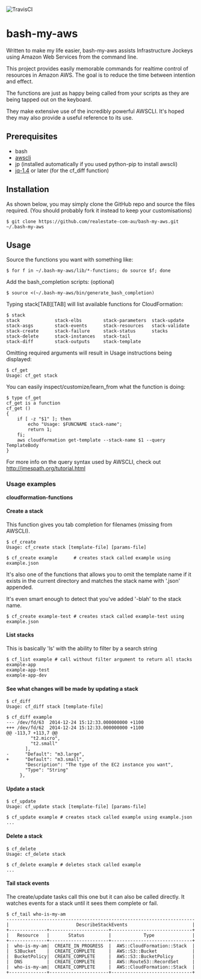 ![TravisCI](https://api.travis-ci.org/realestate-com-au/bash-my-aws.svg)

bash-my-aws
===========

Written to make my life easier, bash-my-aws assists Infrastructure Jockeys using 
Amazon Web Services from the command line.

This project provides easily memorable commands for realtime control of resources
in Amazon AWS. The goal is to reduce the time between intention and effect.

The functions are just as happy being called from your scripts as they are being
tapped out on the keyboard.

They make extensive use of the incredibly powerful AWSCLI. It's hoped they may
also provide a useful reference to its use.


## Prerequisites

* bash
* [awscli](http://aws.amazon.com/cli/)
* jp (installed automatically if you used python-pip to install awscli)
* [jq-1.4](http://stedolan.github.io/jq/download/) or later (for the cf_diff function)


## Installation

As shown below, you may simply clone the GitHub repo and source the files required.
(You should probably fork it instead to keep your customisations)

```ShellSession
$ git clone https://github.com/realestate-com-au/bash-my-aws.git ~/.bash-my-aws
```


## Usage

Source the functions you want with something like:
```ShellSession
$ for f in ~/.bash-my-aws/lib/*-functions; do source $f; done
```

Add the bash_completion scripts: (optional)
```ShellSession
$ source <(~/.bash-my-aws/bin/generate_bash_completion)
```

Typing stack[TAB][TAB] will list available functions for CloudFormation:

```ShellSession
$ stack
stack             stack-elbs        stack-parameters  stack-update
stack-asgs        stack-events      stack-resources   stack-validate
stack-create      stack-failure     stack-status      stacks
stack-delete      stack-instances   stack-tail
stack-diff        stack-outputs     stack-template
```

Omitting required arguments will result in Usage instructions being displayed:
```
$ cf_get
Usage: cf_get stack
```

You can easily inspect/customize/learn_from what the function is doing:
```
$ type cf_get
cf_get is a function
cf_get ()
{
    if [ -z "$1" ]; then
        echo "Usage: $FUNCNAME stack-name";
        return 1;
    fi;
    aws cloudformation get-template --stack-name $1 --query TemplateBody
}
```

For more info on the query syntax used by AWSCLI, check out http://jmespath.org/tutorial.html


### Usage examples

**cloudformation-functions**

#### Create a stack

This function gives you tab completion for filenames (missing from AWSCLI).

```
$ cf_create
Usage: cf_create stack [template-file] [params-file]

$ cf_create example      # creates stack called example using example.json 
```

It's also one of the functions that allows you to omit the template name
if it exists in the current directory and matches the stack name with '.json' 
appended. 

It's even smart enough to detect that you've added '-blah' to the stack name.
```
$ cf_create example-test # creates stack called example-test using example.json 
```


#### List stacks

This is basically 'ls' with the ability to filter by a search string

```
$ cf_list example # call without filter argument to return all stacks
example-app
example-app-test
example-app-dev
```


#### See what changes will be made by updating a stack
```
$ cf_diff
Usage: cf_diff stack [template-file]

$ cf_diff example
--- /dev/fd/63  2014-12-24 15:12:33.000000000 +1100
+++ /dev/fd/62  2014-12-24 15:12:33.000000000 +1100
@@ -113,7 +113,7 @@
         "t2.micro",
         "t2.small"
       ],
-      "Default": "m3.large",
+      "Default": "m3.small",
       "Description": "The type of the EC2 instance you want",
       "Type": "String"
     },
```


#### Update a stack
```
$ cf_update
Usage: cf_update stack [template-file] [params-file]

$ cf_update example # creates stack called example using example.json 
...
```


#### Delete a stack
```
$ cf_delete
Usage: cf_delete stack

$ cf_delete example # deletes stack called example
...
```


#### Tail stack events

The create/update tasks call this one but it can also be called directly.
It watches events for a stack until it sees them complete or fail.

```
$ cf_tail who-is-my-am
----------------------------------------------------------------------
|                         DescribeStackEvents                        |
+--------------+----------------------+------------------------------+
|   Resource   |       Status         |            Type              |
+--------------+----------------------+------------------------------+
|  who-is-my-am|  CREATE_IN_PROGRESS  |  AWS::CloudFormation::Stack  |
|  S3Bucket    |  CREATE_COMPLETE     |  AWS::S3::Bucket             |
|  BucketPolicy|  CREATE_COMPLETE     |  AWS::S3::BucketPolicy       |
|  DNS         |  CREATE_COMPLETE     |  AWS::Route53::RecordSet     |
|  who-is-my-am|  CREATE_COMPLETE     |  AWS::CloudFormation::Stack  |
+--------------+----------------------+------------------------------+
```
